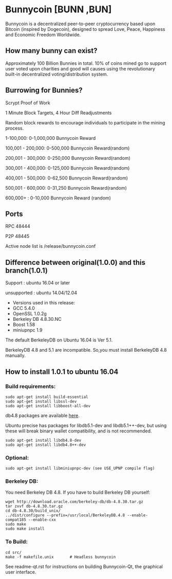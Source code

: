 # Bunnycoin [BUNN ,BUN]

 Bunnycoin is a decentralized peer-to-peer cryptocurrency based upon Bitcoin (inspired by Dogecoin), designed to spread Love, Peace, Happiness and Economic Freedom Worldwide.

## How many bunny can exist?

 Approximately 100 Billion Bunnies in total. 10% of coins mined go to support user voted upon charities and good will causes using the revolutionary built-in decentralized voting/distribution system.

## Burrowing for Bunnies?
Scrypt Proof of Work

1 Minute Block Targets, 4 Hour Diff Readjustments

Random block rewards to encourage individuals to participate in the mining process.

1-100,000: 0-1,000,000 Bunnycoin Reward

100,001 - 200,000: 0-500,000 Bunnycoin Reward(random)

200,001 - 300,000: 0-250,000 Bunnycoin Reward(random)

300,001 - 400,000: 0-125,000 Bunnycoin Reward(random)

400,001 - 500,000: 0-62,500 Bunnycoin Reward(random)

500,001 - 600,000: 0-31,250 Bunnycoin Reward(random)

600,000+ : 0-10,000 Bunnycoin Reward (random)


## Ports
RPC 48444

P2P 48445

Active node list is /release/bunnycoin.conf

## Difference between original(1.0.0) and this branch(1.0.1)

 Support     : ubuntu 16.04 or later

 unsupported : ubuntu 14.04/12.04

- Versions used in this release:
-  GCC           5.4.0
-  OpenSSL       1.0.2g
-  Berkeley DB   4.8.30.NC
-  Boost         1.58
-  miniupnpc     1.9

The default BerkeleyDB on Ubuntu 16.04 is Ver 5.1.

BerkeleyDB 4.8 and 5.1 are incompatible.
So,you must install BerkeleyDB 4.8 manually.

## How to install 1.0.1 to ubuntu 16.04

### Build requirements:

	sudo apt-get install build-essential
	sudo apt-get install libssl-dev
	sudo apt-get install libboost-all-dev

 db4.8 packages are available [here](https://launchpad.net/~bitcoin/+archive/bitcoin).

 Ubuntu precise has packages for libdb5.1-dev and libdb5.1++-dev,
 but using these will break binary wallet compatibility, and is not recommended.

	sudo apt-get install libdb4.8-dev
	sudo apt-get install libdb4.8++-dev

### Optional:
  
	sudo apt-get install libminiupnpc-dev (see USE_UPNP compile flag)

### Berkeley DB:
You need Berkeley DB 4.8.  If you have to build Berkeley DB yourself:

	wget http://download.oracle.com/berkeley-db/db-4.8.30.tar.gz
	tar zxvf db-4.8.30.tar.gz
	cd db-4.8.30/build_unix/    
 	../dist/configure --prefix=/usr/local/BerkeleyDB.4.8 --enable-compat185 --enable-cxx
	sudo make
	sudo make install

### To Build:

	cd src/
	make -f makefile.unix		# Headless bunnycoin

See readme-qt.rst for instructions on building Bunnycoin-Qt, the graphical user interface.
